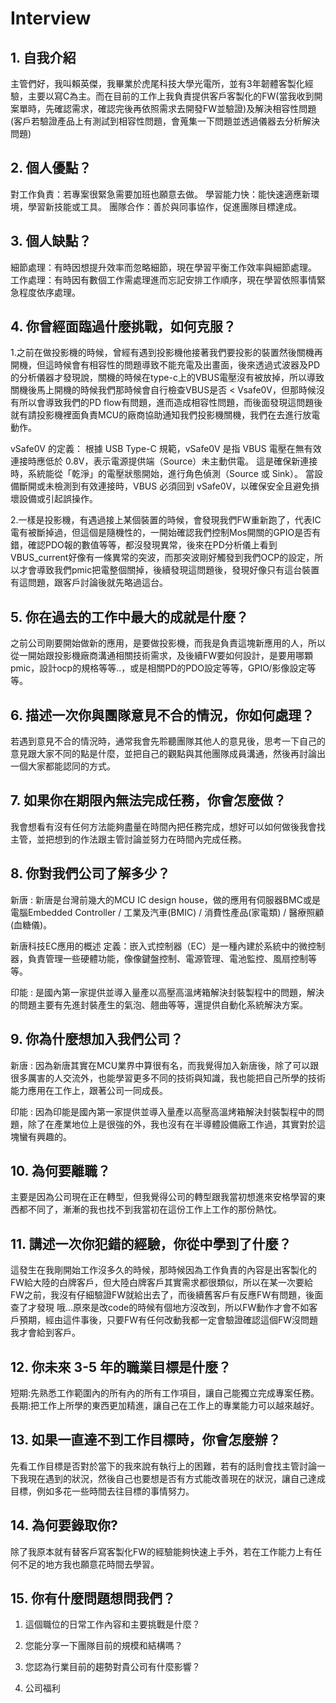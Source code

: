 # Interview

## 1. 自我介紹

主管們好，我叫賴英傑，我畢業於虎尾科技大學光電所，並有3年韌體客製化經驗，主要以寫C為主。而在目前的工作上我負責提供客戶客製化的FW(當我收到開案單時，先確認需求，確認完後再依照需求去開發FW並驗證)及解決相容性問題(客戶若驗證產品上有測試到相容性問題，會蒐集一下問題並透過儀器去分析解決問題)

## 2. 個人優點？

對工作負責：若專案很緊急需要加班也願意去做。
學習能力快：能快速適應新環境，學習新技能或工具。
團隊合作：善於與同事協作，促進團隊目標達成。

## 3. 個人缺點？

細節處理：有時因想提升效率而忽略細節，現在學習平衡工作效率與細節處理。
工作處理：有時因有數個工作需處理進而忘記安排工作順序，現在學習依照事情緊急程度依序處理。

## 4. 你曾經面臨過什麼挑戰，如何克服？

1.之前在做投影機的時候，曾經有遇到投影機他接著我們要投影的裝置然後關機再開機，但這時候會有相容性的問題導致不能充電及出畫面，後來透過式波器及PD的分析儀器才發現說，關機的時候在type-c上的VBUS電壓沒有被放掉，所以導致關機後馬上開機的時候我們那時候會自行檢查VBUS是否 < Vsafe0V，但那時候沒有所以會導致我們的PD flow有問題，進而造成相容性問題，而後面發現這問題後就有請投影機裡面負責MCU的廠商協助通知我們投影機關機，我們在去進行放電動作。

vSafe0V 的定義：
根據 USB Type-C 規範，vSafe0V 是指 VBUS 電壓在無有效連接時應低於 0.8V，表示電源提供端（Source）未主動供電。
這是確保新連接時，系統能從「乾淨」的電壓狀態開始，進行角色偵測（Source 或 Sink）。
當設備斷開或未檢測到有效連接時，VBUS 必須回到 vSafe0V，以確保安全且避免損壞設備或引起誤操作。

2.一樣是投影機，有遇過接上某個裝置的時候，會發現我們FW重新跑了，代表IC電有被斷掉過，但這個是隨機性的，一開始確認我們控制Mos開關的GPIO是否有錯，確認PDO報的數值等等，都沒發現異常，後來在PD分析儀上看到VBUS_current好像有一條異常的突波，而那突波剛好觸發到我們OCP的設定，所以才會導致我們pmic把電整個關掉，後續發現這問題後，發現好像只有這台裝置有這問題，跟客戶討論後就先略過這台。

## 5. 你在過去的工作中最大的成就是什麼？

之前公司剛要開始做新的應用，是要做投影機，而我是負責這塊新應用的人，所以從一開始跟投影機廠商溝通相關技術需求，及後續FW要如何設計，是要用哪顆pmic，設計ocp的規格等等..，或是相關PD的PDO設定等等，GPIO/影像設定等等。

## 6. 描述一次你與團隊意見不合的情況，你如何處理？

若遇到意見不合的情況時，通常我會先聆聽團隊其他人的意見後，思考一下自己的意見跟大家不同的點是什麼，並把自己的觀點與其他團隊成員溝通，然後再討論出一個大家都能認同的方式。

## 7. 如果你在期限內無法完成任務，你會怎麼做？

我會想看有沒有任何方法能夠盡量在時間內把任務完成，想好可以如何做後我會找主管，並把想到的作法跟主管討論並努力在時間內完成任務。

## 8. 你對我們公司了解多少？

新唐 : 新唐是台灣前幾大的MCU IC design house，做的應用有伺服器BMC或是電腦Embedded Controller / 工業及汽車(BMIC) / 消費性產品(家電類) / 醫療照顧(血糖儀)。

新唐科技EC應用的概述
定義：嵌入式控制器（EC）是一種內建於系統中的微控制器，負責管理一些硬體功能，像像鍵盤控制、電源管理、電池監控、風扇控制等等。

印能 : 是國內第一家提供並導入量產以高壓高溫烤箱解決封裝製程中的問題，解決的問題主要有先進封裝產生的氣泡、翹曲等等，還提供自動化系統解決方案。

## 9. 你為什麼想加入我們公司？

新唐 : 因為新唐其實在MCU業界中算很有名，而我覺得加入新唐後，除了可以跟很多厲害的人交流外，也能學習更多不同的技術與知識，我也能把自己所學的技術能力應用在工作上，跟著公司一同成長。

印能 : 因為印能是國內第一家提供並導入量產以高壓高溫烤箱解決封裝製程中的問題，除了在產業地位上是很強的外，我也沒有在半導體設備廠工作過，其實對於這塊蠻有興趣的。

## 10. 為何要離職？  

主要是因為公司現在正在轉型，但我覺得公司的轉型跟我當初想進來安格學習的東西都不同了，漸漸的我也找不到我當初在這份工作上工作的那份熱忱。

## 11. 講述一次你犯錯的經驗，你從中學到了什麼？
  
這發生在我剛開始工作沒多久的時候，那時候因為工作負責的內容是出客製化的FW給大陸的白牌客戶，但大陸白牌客戶其實需求都很類似，所以在某一次要給FW之前，我沒有仔細驗證FW就給出去了，而後續舊客戶有反應FW有問題，後面查了才發現 哦...原來是改code的時候有個地方沒改到，所以FW動作才會不如客戶預期，經由這件事後，只要FW有任何改動我都一定會驗證確認這個FW沒問題我才會給到客戶。

## 12. 你未來 3-5 年的職業目標是什麼？

短期:先熟悉工作範圍內的所有內的所有工作項目，讓自己能獨立完成專案任務。
長期:把工作上所學的東西更加精進，讓自己在工作上的專業能力可以越來越好。

## 13. 如果一直達不到工作目標時，你會怎麼辦？

先看工作目標是否對於當下的我來說有執行上的困難，若有的話則會找主管討論一下我現在遇到的狀況，然後自己也要想是否有方式能改善現在的狀況，讓自己達成目標，例如多花一些時間去往目標的事情努力。

## 14. 為何要錄取你?

除了我原本就有替客戶寫客製化FW的經驗能夠快速上手外，若在工作能力上有任何不足的地方我也願意花時間去學習。
  
## 15. 你有什麼問題想問我們？

1. 這個職位的日常工作內容和主要挑戰是什麼？

2. 您能分享一下團隊目前的規模和結構嗎？

3. 您認為行業目前的趨勢對貴公司有什麼影響？

4. 公司福利

